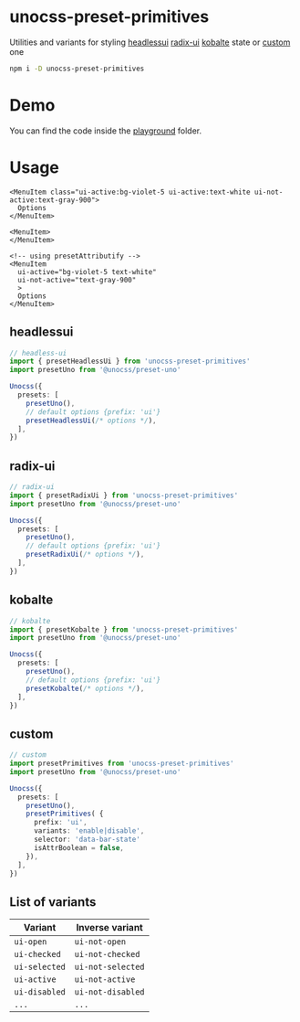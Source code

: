 # unocss-preset-primitives
Utilities and variants for styling [headlessui](https://github.com/zirbest/unocss-preset-primitives#headlessui) [radix-ui](https://github.com/zirbest/unocss-preset-primitives#radix-ui) [kobalte](https://github.com/zirbest/unocss-preset-primitives#kobalte) state or [custom](https://github.com/zirbest/unocss-preset-primitives#custom) one

```bash
npm i -D unocss-preset-primitives
```
# Demo
You can find the code inside the [playground](https://github.com/zirbest/unocss-preset-primitives/tree/main/playground) folder.

# Usage

``` vue
<MenuItem class="ui-active:bg-violet-5 ui-active:text-white ui-not-active:text-gray-900">
  Options
</MenuItem>

<MenuItem>
</MenuItem>

<!-- using presetAttributify -->
<MenuItem
  ui-active="bg-violet-5 text-white"
  ui-not-active="text-gray-900"
  >
  Options
</MenuItem>
```
## headlessui
```typescript
// headless-ui
import { presetHeadlessUi } from 'unocss-preset-primitives'
import presetUno from '@unocss/preset-uno'

Unocss({
  presets: [
    presetUno(),
    // default options {prefix: 'ui'}
    presetHeadlessUi(/* options */),
  ],
})
```

## radix-ui
```typescript
// radix-ui
import { presetRadixUi } from 'unocss-preset-primitives'
import presetUno from '@unocss/preset-uno'

Unocss({
  presets: [
    presetUno(),
    // default options {prefix: 'ui'}
    presetRadixUi(/* options */),
  ],
})
```

## kobalte
```typescript
// kobalte
import { presetKobalte } from 'unocss-preset-primitives'
import presetUno from '@unocss/preset-uno'

Unocss({
  presets: [
    presetUno(),
    // default options {prefix: 'ui'}
    presetKobalte(/* options */),
  ],
})
```
## custom
```typescript
// custom
import presetPrimitives from 'unocss-preset-primitives'
import presetUno from '@unocss/preset-uno'

Unocss({
  presets: [
    presetUno(),
    presetPrimitives( {
      prefix: 'ui',
      variants: 'enable|disable',
      selector: 'data-bar-state'
      isAttrBoolean = false,
    }),
  ],
})
```

## List of variants

| Variant       | Inverse variant   |
| ------------- | ----------------- |
| `ui-open`     | `ui-not-open`     |
| `ui-checked`  | `ui-not-checked`  |
| `ui-selected` | `ui-not-selected` |
| `ui-active`   | `ui-not-active`   |
| `ui-disabled` | `ui-not-disabled` |
| `...`         | `...`             |
